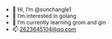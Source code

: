 - 👋 Hi, I’m @sunchangle1
- 👀 I’m interested in golang
- 🌱 I’m currently learning grom and gin
- 📫 2623645104@qq.com
